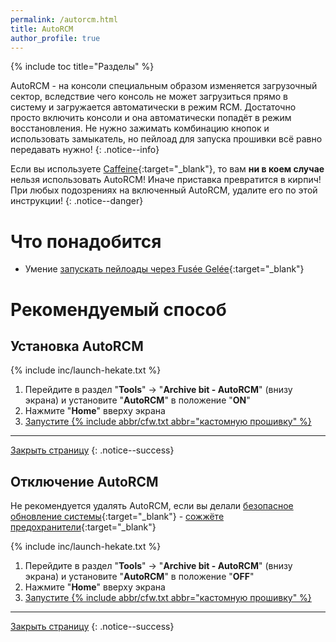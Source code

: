 ```yaml
---
permalink: /autorcm.html
title: AutoRCM
author_profile: true
---
```

{% include toc title="Разделы" %}

AutoRCM - на консоли специальным образом изменяется загрузочный сектор, вследствие чего консоль не может загрузиться прямо в систему и загружается автоматически в режим RCM. Достаточно просто включить консоли и она автоматически попадёт в режим восстановления. Не нужно зажимать комбинацию кнопок и использовать замыкатель, но пейлоад для запуска прошивки всё равно передавать нужно!
{: .notice--info}

Если вы используете [Caffeine](caffeine){:target="_blank"}, то вам **ни в коем случае** нельзя использовать AutoRCM! Иначе приставка превратится в кирпич! При любых подозрениях на включенный AutoRCM, удалите его по этой инструкции!
{: .notice--danger}

# Что понадобится

* Умение [запускать пейлоады через Fusée Gelée](fusee-gelee){:target="_blank"}

# Рекомендуемый способ 

## Установка AutoRCM

{% include inc/launch-hekate.txt %}
1. Перейдите в раздел "**Tools**" -> "**Archive bit - AutoRCM**" (внизу экрана) и установите "**AutoRCM**" в положение "**ON**"
1. Нажмите "**Home**" вверху экрана
1. [Запустите {% include abbr/cfw.txt abbr="кастомную прошивку" %}](cfw) 

___

[Закрыть страницу](javascript:window.close();)
{: .notice--success}

## Отключение AutoRCM 
Не рекомендуется удалять AutoRCM, если вы делали [безопасное обновление системы](update-to-latest){:target="_blank"} - [сожжёте предохранители](update-to-latest#%D1%82%D0%B5%D0%BE%D1%80%D0%B5%D1%82%D0%B8%D1%87%D0%B5%D1%81%D0%BA%D0%B0%D1%8F-%D1%87%D0%B0%D1%81%D1%82%D1%8C){:target="_blank"}

{% include inc/launch-hekate.txt %}
1. Перейдите в раздел "**Tools**" -> "**Archive bit - AutoRCM**" (внизу экрана) и установите "**AutoRCM**" в положение "**OFF**"
1. Нажмите "**Home**" вверху экрана
1. [Запустите {% include abbr/cfw.txt abbr="кастомную прошивку" %}](cfw) 

___

[Закрыть страницу](javascript:window.close();)
{: .notice--success}
